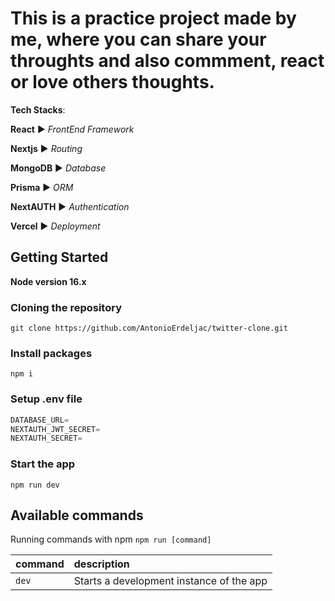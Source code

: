 # This is a practice project made by me, where you can share your throughts and also commment, react or love others thoughts.

**Tech Stacks**:

**React** ▶ _FrontEnd Framework_

**Nextjs** ▶ _Routing_

**MongoDB** ▶ _Database_

**Prisma** ▶ _ORM_

**NextAUTH** ▶ _Authentication_

**Vercel** ▶ _Deployment_

## Getting Started

**Node version 16.x**

### Cloning the repository

```shell
git clone https://github.com/AntonioErdeljac/twitter-clone.git
```

### Install packages

```shell
npm i
```

### Setup .env file

```js
DATABASE_URL=
NEXTAUTH_JWT_SECRET=
NEXTAUTH_SECRET=
```

### Start the app

```shell
npm run dev
```

## Available commands

Running commands with npm `npm run [command]`

| command | description                              |
| :------ | :--------------------------------------- |
| `dev`   | Starts a development instance of the app |
